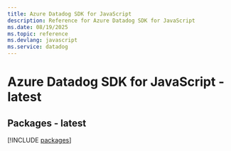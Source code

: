 ```yaml
---
title: Azure Datadog SDK for JavaScript
description: Reference for Azure Datadog SDK for JavaScript
ms.date: 08/19/2025
ms.topic: reference
ms.devlang: javascript
ms.service: datadog
---
```

# Azure Datadog SDK for JavaScript - latest
## Packages - latest
[!INCLUDE [packages](datadog-index.md)]